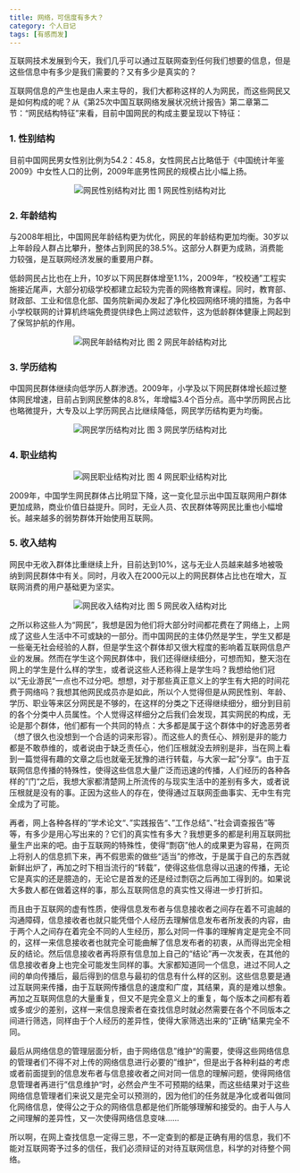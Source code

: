 ```yaml
---
title: 网络，可信度有多大？
category: 个人日记
tags: [有感而发]
---
```


互联网技术发展到今天，我们几乎可以通过互联网查到任何我们想要的信息，但是这些信息中有多少是我们需要的？又有多少是真实的？

互联网信息的产生也是由人来主导的，我们大都称这样的人为网民，而这些网民又是如何构成的呢？从《第25次中国互联网络发展状况统计报告》第二章第二节：“网民结构特征”来看，目前中国网民的构成主要呈现以下特征：


### 1. 性别结构

目前中国网民男女性别比例为54.2：45.8，女性网民占比略低于《中国统计年鉴2009》中女性人口的比例，2009年底男性网民的规模占比小幅上扬。

<p align="center">
    <img src="{{ site.baseurl }}/assets/images/blog/writes/dialog/network-how-much-credibility/internet-users-gender-structure-contrast.jpg" alt="网民性别结构对比" />
    图 1 网民性别结构对比
</p>

### 2. 年龄结构

与2008年相比，中国网民年龄结构更为优化，网民的年龄结构更加均衡。30岁以上年龄段人群占比攀升，整体占到网民的38.5%。这部分人群更为成熟，消费能力较强，是互联网经济发展的重要用户群。

低龄网民占比也在上升，10岁以下网民群体增至1.1%，2009年，“校校通”工程实施接近尾声，大部分初级学校都建立起较为完善的网络教育课程。同时，教育部、财政部、工业和信息化部、国务院新闻办发起了净化校园网络环境的措施，为各中小学校联网的计算机终端免费提供绿色上网过滤软件，这为低龄群体健康上网起到了保驾护航的作用。

<p align="center">
    <img src="{{ site.baseurl }}/assets/images/blog/writes/dialog/network-how-much-credibility/internet-users-age-structure-contrast.jpg" alt="网民年龄结构对比" />
    图 2 网民年龄结构对比
</p>

### 3. 学历结构

中国网民群体继续向低学历人群渗透。2009年，小学及以下网民群体增长超过整体网民增速，目前占到网民整体的8.8%，年增幅3.4个百分点。高中学历网民占比也略微提升，大专及以上学历网民占比继续降低，网民学历结构更为均衡。

<p align="center">
    <img src="{{ site.baseurl }}/assets/images/blog/writes/dialog/network-how-much-credibility/internet-users-education-structure-contrast.jpg" alt="网民学历结构对比" />
    图 3 网民学历结构对比
</p>

### 4. 职业结构

<p align="center">
    <img src="{{ site.baseurl }}/assets/images/blog/writes/dialog/network-how-much-credibility/internet-users-profession-structure-contrast.jpg" alt="网民职业结构对比" />
    图 4 网民职业结构对比
</p>

2009年，中国学生网民群体占比明显下降，这一变化显示出中国互联网用户群体更加成熟，商业价值日益提升。同时，无业人员、农民群体等网民比重也小幅增长。越来越多的弱势群体开始使用互联网。

### 5. 收入结构

网民中无收入群体比重继续上升，目前达到10%，这与无业人员越来越多地被吸纳到网民群体中有关。同时，月收入在2000元以上的网民群体占比也在增大，互联网消费的用户基础更为坚实。

<p align="center">
    <img src="{{ site.baseurl }}/assets/images/blog/writes/dialog/network-how-much-credibility/internet-users-income-structure-contrast.jpg" alt="网民收入结构对比" />
    图 5 网民收入结构对比
</p>

之所以称这些人为“网民”，我想是因为他们将大部分时间都花费在了网络上，上网成了这些人生活中不可或缺的一部分。而中国网民的主体仍然是学生，学生又都是一些毫无社会经验的人群，但是学生这个群体却又很大程度的影响着互联网信息产业的发展。然而在学生这个网民群体中，我们还得继续细分，可想而知，整天泡在网上的学生是什么样的学生，或者说这些人还称得上是学生吗？我想给他们冠以“无业游民“一点也不过分吧。想想，对于那些真正意义上的学生有大把的时间花费于网络吗？我想其他网民成员亦是如此，所以个人觉得但是从网民性别、年龄、学历、职业等来区分网民是不够的，在这样的分类之下还得继续细分，细分到目前的各个分类中人员属性。个人觉得这样细分之后我们会发现，其实网民的构成，无论是那个群体，他们都有一个共同的特点：大多都是属于这个群体中的好逸恶劳者（想了很久也没想到一个合适的词来形容）。而这些人的责任心、辨别是非的能力都是不敢恭维的，或者说由于缺乏责任心，他们压根就没去辨别是非，当在网上看到一篇觉得有趣的文章之后也就毫无犹豫的进行转载，与大家一起”分享“。由于互联网信息传播的特殊性，使得这些信息大量广泛而迅速的传播，人们经历的各种各样的”门“之后，我想大家都清楚网上所流传的与现实生活中的差别有多大，或者说压根就是没有的事。正因为这些人的存在，使得通过互联网歪曲事实、无中生有完全成为了可能。

再者，网上各种各样的”学术论文“、”实践报告“、”工作总结“、”社会调查报告”等等，有多少是用心写出来的？它们的真实性有多大？我想更多的都是利用互联网批量生产出来的吧。由于互联网的特殊性，使得“剽窃”他人的成果更为容易，在网页上将别人的信息抓下来，再不假思索的做些“适当”的修改，于是属于自己的东西就新鲜出炉了，再加之时下相当流行的“转载”，使得这些信息得以迅速的传播，无论它是真实的还是臆造的，无论它是首发的还是经过剽窃之后再加工得到的。如果说大多数人都在做着这样的事，那么互联网信息的真实性又得进一步打折扣。

而且由于互联网的虚有性质，使得信息发布者与信息接收者之间存在着不可逾越的沟通障碍，信息接收者也就只能凭借个人经历去理解信息发布者所发表的内容，由于两个人之间存在着完全不同的人生经历，那么对同一件事的理解肯定是完全不同的，这样一来信息接收者也就完全可能曲解了信息发布者的初衷，从而得出完全相反的结论。然后信息接收者再将原有信息加上自己的“结论”再一次发表，在其他的信息接收者身上也完全可能发生同样的事。大家都知道同一个信息，进过不同人之间的单向传播后，最后得到的信息与最初的信息有什么样的区别。这些信息要是通过互联网来传播，由于互联网传播信息的速度和广度，其结果，真的是难以想象。再加之互联网信息的大量重复，但又不是完全意义上的重复，每个版本之间都有着或多或少的差别，这样一来信息搜索者在查找信息时就必然需要在各个不同版本之间进行筛选，同样由于个人经历的差异性，使得大家筛选出来的“正确”结果完全不同。

最后从网络信息的管理层面分析，由于网络信息”维护“的需要，使得这些网络信息的管理者们不得不对上传的网络信息进行必要的”维护“，但是出于各种利益的考虑或者前面提到的信息发布者与信息接收者之间对同一信息的理解问题，使得网络信息管理者再进行”信息维护“时，必然会产生不可预期的结果，而这些结果对于这些网络信息管理者们来说又是完全可以预测的，因为他们的任务就是净化或者叫做同化网络信息，使得公之于众的网络信息都是他们所能够理解和接受的。由于人与人之间理解的差异性，又一次使得网络信息变味……

所以啊，在网上查找信息一定得三思，不一定查到的都是正确有用的信息，我们不能对互联网寄予过多的信任，我们必须辩证的对待互联网信息，科学的对待整个网络。
